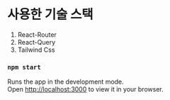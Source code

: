 # 사용한 기술 스택
1. React-Router
2. React-Query
3. Tailwind Css

### `npm start`

Runs the app in the development mode.\
Open [http://localhost:3000](http://localhost:3000) to view it in your browser.






